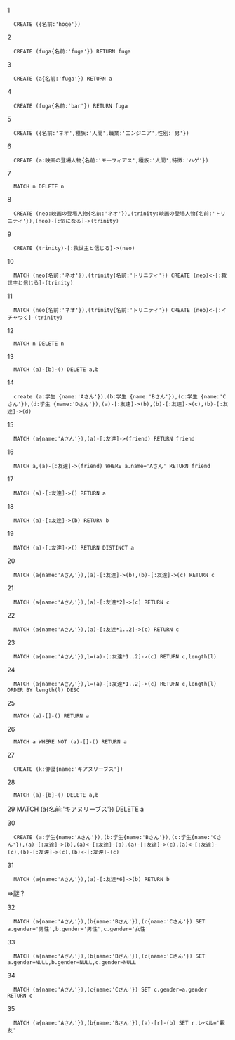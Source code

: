 1

      CREATE ({名前:'hoge'})

2

      CREATE (fuga{名前:'fuga'}) RETURN fuga

3

      CREATE (a{名前:'fuga'}) RETURN a

4

      CREATE (fuga{名前:'bar'}) RETURN fuga

5

      CREATE ({名前:'ネオ',種族:'人間',職業:'エンジニア',性別:'男'})

6

      CREATE (a:映画の登場人物{名前:'モーフィアス',種族:'人間',特徴:'ハゲ'})

7

      MATCH n DELETE n

8

      CREATE (neo:映画の登場人物{名前:'ネオ'}),(trinity:映画の登場人物{名前:'トリニティ'}),(neo)-[:気になる]->(trinity)

9

      CREATE (trinity)-[:救世主と信じる]->(neo)

10

      MATCH (neo{名前:'ネオ'}),(trinity{名前:'トリニティ'}) CREATE (neo)<-[:救世主と信じる]-(trinity)

11

      MATCH (neo{名前:'ネオ'}),(trinity{名前:'トリニティ'}) CREATE (neo)<-[:イチャつく]-(trinity)

12

      MATCH n DELETE n

13

      MATCH (a)-[b]-() DELETE a,b

14

      create (a:学生 {name:'Aさん'}),(b:学生 {name:'Bさん'}),(c:学生 {name:'Cさん'}),(d:学生 {name:'Dさん'}),(a)-[:友達]->(b),(b)-[:友達]->(c),(b)-[:友達]->(d)

15

      MATCH (a{name:'Aさん'}),(a)-[:友達]->(friend) RETURN friend

16

      MATCH a,(a)-[:友達]->(friend) WHERE a.name='Aさん' RETURN friend

17

      MATCH (a)-[:友達]->() RETURN a

18

      MATCH (a)-[:友達]->(b) RETURN b

19

      MATCH (a)-[:友達]->() RETURN DISTINCT a

20

      MATCH (a{name:'Aさん'}),(a)-[:友達]->(b),(b)-[:友達]->(c) RETURN c


21

      MATCH (a{name:'Aさん'}),(a)-[:友達*2]->(c) RETURN c


22

      MATCH (a{name:'Aさん'}),(a)-[:友達*1..2]->(c) RETURN c

23

      MATCH (a{name:'Aさん'}),l=(a)-[:友達*1..2]->(c) RETURN c,length(l)

24

      MATCH (a{name:'Aさん'}),l=(a)-[:友達*1..2]->(c) RETURN c,length(l) ORDER BY length(l) DESC

25

      MATCH (a)-[]-() RETURN a

26

      MATCH a WHERE NOT (a)-[]-() RETURN a

27

      CREATE (k:俳優{name:'キアヌリーブス'})

28

      MATCH (a)-[b]-() DELETE a,b

29
      MATCH (a{名前:'キアヌリーブス'}) DELETE a

30

      CREATE (a:学生{name:'Aさん'}),(b:学生{name:'Bさん'}),(c:学生{name:'Cさん'}),(a)-[:友達]->(b),(a)<-[:友達]-(b),(a)-[:友達]->(c),(a)<-[:友達]-(c),(b)-[:友達]->(c),(b)<-[:友達]-(c)

31

      MATCH (a{name:'Aさん'}),(a)-[:友達*6]->(b) RETURN b
⇒謎？

32

      MATCH (a{name:'Aさん'}),(b{name:'Bさん'}),(c{name:'Cさん'}) SET a.gender='男性',b.gender='男性',c.gender='女性'

33

      MATCH (a{name:'Aさん'}),(b{name:'Bさん'}),(c{name:'Cさん'}) SET a.gender=NULL,b.gender=NULL,c.gender=NULL

34

      MATCH (a{name:'Aさん'}),(c{name:'Cさん'}) SET c.gender=a.gender RETURN c

35

      MATCH (a{name:'Aさん'}),(b{name:'Bさん'}),(a)-[r]-(b) SET r.レベル='親友'
